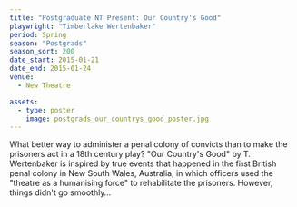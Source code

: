 ```yaml
---
title: "Postgraduate NT Present: Our Country's Good"
playwright: "Timberlake Wertenbaker"
period: Spring
season: "Postgrads"
season_sort: 200
date_start: 2015-01-21
date_end: 2015-01-24
venue:
  - New Theatre

assets:
  - type: poster
    image: postgrads_our_countrys_good_poster.jpg
---
```


What better way to administer a penal colony of convicts than to make the prisoners act in a 18th century play? "Our Country's Good" by T. Wertenbaker is inspired by true events that happened in the first British penal colony in New South Wales, Australia, in which officers used the "theatre as a humanising force" to rehabilitate the prisoners. However, things didn't go smoothly…
